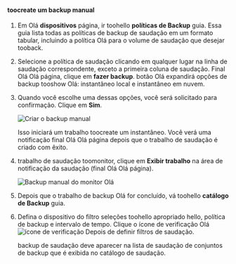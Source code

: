 
<!--author=SharS last changed: 9/15/15-->


#### <a name="toocreate-a-manual-backup"></a>toocreate um backup manual
1. Em Olá **dispositivos** página, ir toohello **políticas de Backup** guia. Essa guia lista todas as políticas de backup de saudação em um formato tabular, incluindo a política Olá para o volume de saudação que desejar tooback.
2. Selecione a política de saudação clicando em qualquer lugar na linha de saudação correspondente, exceto a primeira coluna de saudação. Final Olá Olá página, clique em **fazer backup**. botão Olá expandirá opções de backup tooshow Olá: instantâneo local e instantâneo em nuvem. 
3. Quando você escolhe uma dessas opções, você será solicitado para confirmação. Clique em **Sim**. 
   
    ![Criar o backup manual](./media/storsimple-create-manual-backup/HCS_CreateManualBackup1-include.png)
   
    Isso iniciará um trabalho toocreate um instantâneo. Você verá uma notificação final Olá Olá página depois que o trabalho de saudação é criado com êxito.
4. trabalho de saudação toomonitor, clique em **Exibir trabalho** na área de notificação da saudação (final Olá Olá página). 
   
    ![Backup manual do monitor Olá](./media/storsimple-create-manual-backup/HCS_CreateManualBackup2-include.png)
5. Depois que o trabalho de backup Olá for concluído, vá toohello **catálogo de Backup** guia.
6. Defina o dispositivo do filtro seleções toohello apropriado hello, política de backup e intervalo de tempo. Clique o ícone de verificação Olá ![ícone de verificação](./media/storsimple-create-manual-backup/HCS_CheckIcon-include.png) Depois de definir filtros de saudação.
   
   backup de saudação deve aparecer na lista de saudação de conjuntos de backup que é exibida no catálogo de saudação.

